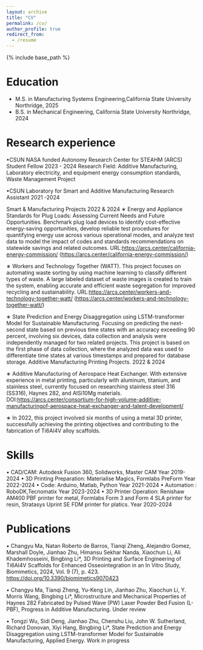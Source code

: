 ```yaml
---
layout: archive
title: "CV"
permalink: /cv/
author_profile: true
redirect_from:
  - /resume
---
```


{% include base_path %}

Education
======
* M.S. in Manufacturing Systems Engineering,California State University Northridge, 2025
* B.S. in  Mechanical Engineering, California State University Northridge, 2024

Research experience
======
•CSUN NASA funded Autonomy Research Center for STEAHM (ARCS)
Student Fellow 2023 - 2024
Research Field: Additive Manufacturing, Laboratory electricity, and equipment energy consumption standards, Waste
Management Project

•CSUN Laboratory for Smart and Additive Manufacturing
Research Assistant 2021 -2024

Smart & Manufacturing Projects 2022 & 2024
∗ Energy and Appliance Standards for Plug Loads: Assessing Current Needs and Future Opportunities.
Benchmark plug load devices to identify cost-effective energy-saving opportunities, develop reliable test procedures for
quantifying energy use across various operational modes, and analyze test data to model the impact of codes and
standards recommendations on statewide savings and related outcomes.
URL:https://arcs.center/california-energy-commission/ (https://arcs.center/california-energy-commission/)

∗ Workers and Technology Together (WATT). This project focuses on automating waste sorting by using machine
learning to classify different types of waste. A large labeled dataset of waste images is created to train the system,
enabling accurate and efficient waste segregation for improved recycling and sustainability.
URL:https://arcs.center/workers-and-technology-together-watt/ (https://arcs.center/workers-and-technology-together-watt/)

∗ State Prediction and Energy Disaggregation using LSTM-transformer Model for Sustainable
Manufacturing. Focusing on predicting the next-second state based on previous time states with an accuracy
exceeding 90 percent, involving six devices, data collection and analysis were independently managed for two related
projects. This project is based on the first phase of data collection, where the analyzed data was used to differentiate
time states at various timestamps and prepared for database storage.
Additive Manufacturing Printing Projects. 2022 & 2024

∗ Additive Manufacturing of Aerospace Heat Exchanger. With extensive experience in metal printing,
particularly with aluminum, titanium, and stainless steel, currently focused on researching stainless steel 316 (SS316),
Haynes 282, and AlSi10Mg materials. DOI:https://arcs.center/consortium-for-high-volume-additive-manufacturingof-aerospace-heat-exchanger-and-talent-development/

∗ In 2022, this project involved six months of using a metal 3D printer, successfully achieving the printing objectives and
contributing to the fabrication of Ti6Al4V alloy scaffolds.

  
Skills
======
• CAD/CAM: Autodesk Fusion 360, Solidworks, Master CAM Year 2019-2024
• 3D Printing Preparation: Materialise Magics, Formlabs PreForm Year 2022-2024
• Code: Arduino, Matlab, Python Year 2021-2024
• Automation : RoboDK,Tecnomatix Year 2023-2024
• 3D Printer Operation: Renishaw AM400 PBF printer for metal, Formlabs Form 3 and Form 4 SLA printer for resin,
Stratasys Uprint SE FDM printer for platics. Year 2020-2024


Publications
======
• Changyu Ma, Natan Roberto de Barros, Tianqi Zheng, Alejandro Gomez, Marshall Doyle, Jianhao Zhu, Himansu
Sekhar Nanda, Xiaochun Li, Ali Khademhosseini, Bingbing Li*, 3D Printing and Surface Engineering of
Ti6Al4V Scaffolds for Enhanced Osseointegration in an In Vitro Study, Biomimetics, 2024, Vol. 9 (7),
p. 423. https://doi.org/10.3390/biomimetics9070423

• Changyu Ma, Tianqi Zheng, Yu-Keng Lin, Jianhao Zhu, Xiaochun Li, Y. Morris Wang, Bingbing Li*,
Microstructure and Mechanical Properties of Haynes 282 Fabricated by Pulsed Wave (PW) Laser
Powder Bed Fusion (L-PBF), Progress in Additive Manufacturing. Under review

• Tongzi Wu, Sidi Deng, Jianhao Zhu, Chenshu Liu, John W. Sutherland, Richard Donovan, Xiyi Hang, Bingbing
Li*, State Prediction and Energy Disaggregation using LSTM-transformer Model for Sustainable
Manufacturing, Applied Energy. Work in progress


